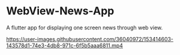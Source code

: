 # WebView-News-App
A flutter app for displaying one screen news through web view.


https://user-images.githubusercontent.com/36040972/153414603-143578d1-74e3-4db8-971c-6f5b5aaa6811.mp4

